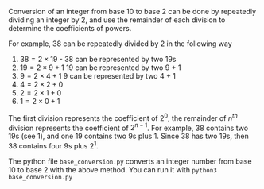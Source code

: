 Conversion of an integer from base 10 to base 2 can be done by repeatedly dividing an integer by 2, and use the remainder of each division to determine the coefficients of powers.

For example, 38 can be repeatedly divided by 2 in the following way
1. $38 = 2 \times 19$ -  38 can be represented by two 19s
2. $19 = 2 \times 9 + 1$ 19 can be represented by two 9 + 1
3. $9 = 2 \times 4 + 1$ 9 can be represented by two 4 + 1
4. $4 = 2 \times 2 + 0$ 
5. $2 = 2 \times 1 + 0$
6. $1 = 2 \times 0 + 1$

The first division represents the coefficient of $2^0$, the remainder of $n^{th}$ division represents the coefficient of $2^{n-1}$. For example, 38 contains two 19s (see 1), and one 19 contains two 9s plus 1. Since 38 has two 19s, then 38 contains four 9s plus $2^1$.

The python file `base_conversion.py` converts an integer number from base 10 to base 2 with the above method. You can run it with `python3 base_conversion.py`